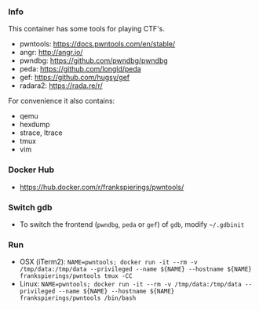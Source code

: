 ### Info

This container has some tools for playing CTF's.

- pwntools: https://docs.pwntools.com/en/stable/
- angr: http://angr.io/
- pwndbg: https://github.com/pwndbg/pwndbg
- peda: https://github.com/longld/peda
- gef: https://github.com/hugsy/gef
- radara2: https://rada.re/r/

For convenience it also contains:
- qemu
- hexdump
- strace, ltrace
- tmux
- vim

### Docker Hub
- https://hub.docker.com/r/frankspierings/pwntools/

### Switch gdb
- To switch the frontend (`pwndbg`, `peda` or `gef`) of `gdb`, modify `~/.gdbinit`


### Run

- OSX (iTerm2): `NAME=pwntools; docker run -it --rm -v /tmp/data:/tmp/data --privileged --name ${NAME} --hostname ${NAME} frankspierings/pwntools tmux -CC`
- Linux: `NAME=pwntools; docker run -it --rm -v /tmp/data:/tmp/data --privileged --name ${NAME} --hostname ${NAME} frankspierings/pwntools /bin/bash`
